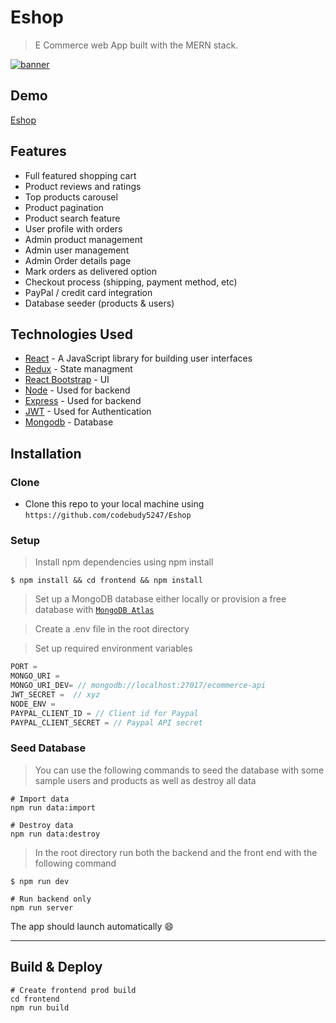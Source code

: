 # Eshop

> E Commerce web App  built with the MERN stack.

<a href="https://online-shop22.herokuapp.com"><img src="https://drive.google.com/file/d/1cTGOIRkoH5qHUm5RU8YC48sc4SQaYBAY/view?usp=sharing" title="eshop" alt=" banner"></a>

## Demo

[Eshop](https://online-shop22.herokuapp.com/)

## Features

- Full featured shopping cart
- Product reviews and ratings
- Top products carousel
- Product pagination
- Product search feature
- User profile with orders
- Admin product management
- Admin user management
- Admin Order details page
- Mark orders as delivered option
- Checkout process (shipping, payment method, etc)
- PayPal / credit card integration
- Database seeder (products & users)

##  Technologies Used

* [React](https://reactjs.org/) - A JavaScript library for building user interfaces
* [Redux](https://redux.js.org/) - State managment
* [React Bootstrap](https://redux.js.org/)  - UI
* [Node](https://nodejs.org/en/) - Used for backend
* [Express](https://nodejs.org/en/) - Used for backend
* [JWT](https://nodejs.org/en/) - Used for Authentication
* [Mongodb](https://www.mongodb.com/) - Database


## Installation

### Clone

- Clone this repo to your local machine using `https://github.com/codebudy5247/Eshop`

### Setup

> Install npm dependencies using npm install

```shell
$ npm install && cd frontend && npm install
```

> Set up a MongoDB database either locally or provision a free database with <a href='https://www.mongodb.com/cloud/atlas'>`MongoDB Atlas`</a>

> Create a .env file in the root directory

> Set up required environment variables

```javascript
PORT = 
MONGO_URI = 
MONGO_URI_DEV= // mongodb://localhost:27017/ecommerce-api
JWT_SECRET =  // xyz
NODE_ENV =  
PAYPAL_CLIENT_ID = // Client id for Paypal
PAYPAL_CLIENT_SECRET = // Paypal API secret
```
### Seed Database

> You can use the following commands to seed the database with some sample users and products as well as destroy all data

```
# Import data
npm run data:import

# Destroy data
npm run data:destroy

```
> In the root directory run both the backend and the front end with the following command
```shell
$ npm run dev

# Run backend only
npm run server
```

The app should launch automatically 😄

---

## Build & Deploy

```
# Create frontend prod build
cd frontend
npm run build
```


```
